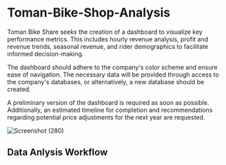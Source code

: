 # Toman-Bike-Shop-Analysis
Toman Bike Share seeks the creation of a dashboard to visualize key performance metrics. This includes hourly revenue analysis, profit and revenue trends, seasonal revenue, and rider demographics to facilitate informed decision-making.

The dashboard should adhere to the company's color scheme and ensure ease of navigation. The necessary data will be provided through access to the company's databases, or alternatively, a new database should be created.

A preliminary version of the dashboard is required as soon as possible. Additionally, an estimated timeline for completion and recommendations regarding potential price adjustments for the next year are requested.


![Screenshot (280)](https://github.com/user-attachments/assets/b069b2c1-9f2c-401d-a32d-113e2d2dd965)

## Data Anlysis Workflow
